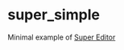 # super_simple

Minimal example of [Super Editor](https://github.com/superlistapp/super_editor/tree/main)
